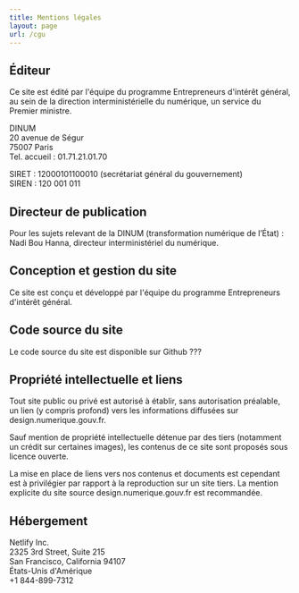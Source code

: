 ```yaml
---
title: Mentions légales
layout: page
url: /cgu
---
```

## Éditeur

Ce site est édité par l'équipe du programme Entrepreneurs d'intérêt général, au sein de la direction interministérielle du numérique, un service du Premier ministre.

DINUM\
20 avenue de Ségur\
75007 Paris\
Tel. accueil : 01.71.21.01.70

SIRET : 12000101100010 (secrétariat général du gouvernement)\
SIREN : 120 001 011

## Directeur de publication

Pour les sujets relevant de la DINUM (transformation numérique de l’État) : Nadi Bou Hanna, directeur interministériel du numérique.

## Conception et gestion du site

Ce site est conçu et développé par l'équipe du programme Entrepreneurs d'intérêt général.

## Code source du site

Le code source du site est disponible sur Github ???

## Propriété intellectuelle et liens

Tout site public ou privé est autorisé à établir, sans autorisation préalable, un lien (y compris profond) vers les informations diffusées sur design.numerique.gouv.fr.

Sauf mention de propriété intellectuelle détenue par des tiers (notamment un crédit sur certaines images), les contenus de ce site sont proposés sous licence ouverte.

La mise en place de liens vers nos contenus et documents est cependant est à privilégier par rapport à la reproduction sur un site tiers. La mention explicite du site source design.numerique.gouv.fr est recommandée.

## Hébergement

Netlify Inc.\
2325 3rd Street, Suite 215\
San Francisco, California 94107\
États-Unis d'Amérique\
+1 844-899-7312
